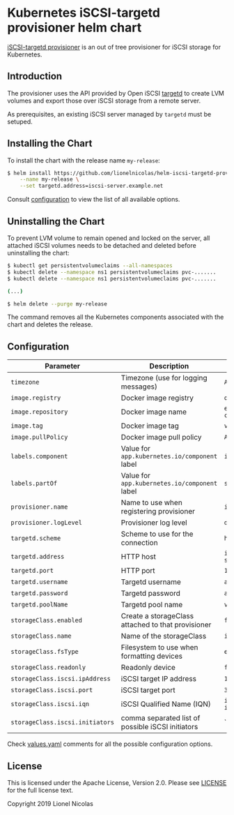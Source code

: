 # Kubernetes iSCSI-targetd provisioner helm chart

[iSCSI-targetd provisioner](https://github.com/kubernetes-incubator/external-storage/tree/master/iscsi/targetd)
is an out of tree provisioner for iSCSI storage for Kubernetes.

## Introduction

The provisioner uses the API provided by Open iSCSI [targetd](https://github.com/open-iscsi/targetd)
to create LVM volumes and export those over iSCSI storage from a remote server.

As prerequisites, an existing iSCSI server managed by `targetd` must be setuped.

## Installing the Chart

To install the chart with the release name `my-release`:

```sh
$ helm install https://github.com/lionelnicolas/helm-iscsi-targetd-provisioner/archive/master.tar.gz \
	--name my-release \
	--set targetd.address=iscsi-server.example.net
```

Consult [configuration](#configuration) to view the list of all available options.

## Uninstalling the Chart

To prevent LVM volume to remain opened and locked on the server, all attached iSCSI
volumes needs to be detached and deleted before uninstalling the chart:

```sh
$ kubectl get persistentvolumeclaims --all-namespaces
$ kubectl delete --namespace ns1 persistentvolumeclaims pvc-.......
$ kubectl delete --namespace ns1 persistentvolumeclaims pvc-.......

(...)
```

```sh
$ helm delete --purge my-release
```

The command removes all the Kubernetes components associated with the chart and deletes the release.

## Configuration

| Parameter | Description | Default |
| --------- | ----------- | ------- |
| `timezone` | Timezone (use for logging messages) | `America/Toronto` |
| `image.registry` | Docker image registry | `quay.io` |
| `image.repository` | Docker image name | `external_storage/iscsi-controller` |
| `image.tag` | Docker image tag | `v0.0.6` |
| `image.pullPolicy` | Docker image pull policy | `Always` |
| `labels.component` | Value for `app.kubernetes.io/component` label | `iscsi` |
| `labels.partOf` | Value for `app.kubernetes.io/component` label | `storage` |
| `provisioner.name` | Name to use when registering provisioner | `iscsi-targetd` |
| `provisioner.logLevel` | Provisioner log level | `debug` |
| `targetd.scheme` | Scheme to use for the connection | `http` |
| `targetd.address` | HTTP host | `iscsi-target-server.local` |
| `targetd.port` | HTTP port | `18700` |
| `targetd.username` | Targetd username | `admin` |
| `targetd.password` | Targetd password | `admin` |
| `targetd.poolName` | Targetd pool name | `vg-targetd` |
| `storageClass.enabled` | Create a storageClass attached to that provisioner | `false` |
| `storageClass.name` | Name of the storageClass | `iscsi-targetd` |
| `storageClass.fsType` | Filesystem to use when formatting devices | `ext4` |
| `storageClass.readonly` | Readonly device | `false` |
| `storageClass.iscsi.ipAddress` | iSCSI target IP address | `127.0.0.1` |
| `storageClass.iscsi.port` | iSCSI target port | `3260` |
| `storageClass.iscsi.iqn` | iSCSI Qualified Name (IQN) | `iqn.2003-01.org.linux-iscsi.k8s:targetd` |
| `storageClass.iscsi.initiators` | comma separated list of possible iSCSI initiators | `` |

Check [values.yaml](values.yaml) comments for all the possible configuration options.

## License

This is licensed under the Apache License, Version 2.0. Please see [LICENSE](LICENSE)
for the full license text.

Copyright 2019 Lionel Nicolas
